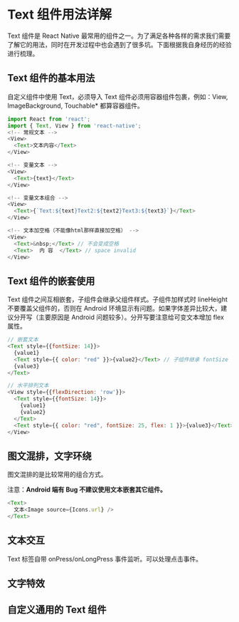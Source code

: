 # Text 组件用法详解

Text 组件是 React Native 最常用的组件之一。为了满足各种各样的需求我们需要了解它的用法，同时在开发过程中也会遇到了很多坑。下面根据我自身经历的经验进行梳理。

## Text 组件的基本用法

自定义组件中使用 Text，必须导入
Text 组件必须用容器组件包裹，例如：View, ImageBackground, Touchable\* 都算容器组件。

```js
import React from 'react';
import { Text, View } from 'react-native';
<!-- 常规文本 -->
<View>
  <Text>文本内容</Text>
</View>

<!-- 变量文本 -->
<View>
  <Text>{text}</Text>
</View>

<!-- 变量文本组合 -->
<View>
  <Text>{`Text:${text}Text2:${text2}Text3:${text3}`}</Text>
</View>

<!-- 文本加空格（不能像html那样直接加空格） -->
<View>
  <Text>&nbsp;</Text> // 不会变成空格
  <Text>  内 容  </Text> // space invalid
</View>
```

## Text 组件的嵌套使用

Text 组件之间互相嵌套，子组件会继承父组件样式。子组件加样式时 lineHeight 不要覆盖父组件的，否则在 Android 环境显示有问题。如果字体差异比较大，建议分开写（主要原因是 Android 问题较多）。分开写要注意给可变文本增加 flex 属性。

```js
// 嵌套文本
<Text style={{fontSize: 14}}>
  {value1}
  <Text style={{ color: "red" }}>{value2}</Text> // 子组件继承 fontSize 14
  {value3}
</Text>

// 水平排列文本
<View style={{flexDirection: 'row'}}>
  <Text style={{fontSize: 14}}>
    {value1}
    {value2}
  </Text>
  <Text style={{ color: "red", fontSize: 25, flex: 1 }}>{value3}</Text> // 子组件继承 fontSize 14
</View>
```

## 图文混排，文字环绕

图文混排的是比较常用的组合方式。

注意：**Android 端有 Bug 不建议使用文本嵌套其它组件。**

```js
<Text>
  文本<Image source={Icons.url} />
</Text>
```
## 文本交互

Text 标签自带 onPress/onLongPress 事件监听。可以处理点击事件。

## 文字特效

## 自定义通用的 Text 组件
